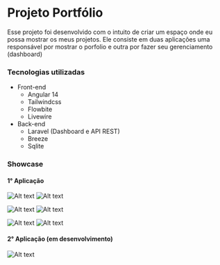 # Projeto Portfólio

Esse projeto foi desenvolvido com o intuito de criar um espaço onde eu possa mostrar os meus projetos. Ele consiste em duas aplicações uma responsável por mostrar o porfolio e outra por fazer seu gerenciamento (dashboard)


### Tecnologias utilizadas
* Front-end
    * Angular 14
    * Tailwindcss
    * Flowbite
    * Livewire
* Back-end    
    * Laravel (Dashboard e API REST)
    * Breeze
    * Sqlite       


### Showcase
#### 1° Aplicação
![Alt text](showcase-image/00-1.png) ![Alt text](showcase-image/011.png)

![Alt text](showcase-image/01-2.png) ![Alt text](showcase-image/02-2.png)

 ![Alt text](showcase-image/03.png) ![Alt text](showcase-image/04-1.png)

#### 2° Aplicação (em desenvolvimento)

![Alt text](showcase-image/05.png)
